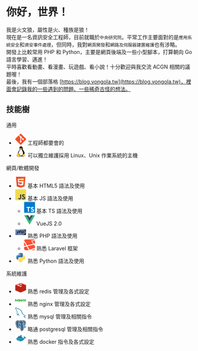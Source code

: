 # 你好，世界！
我是火文狼，屬性是火、種族是狼！  
現在是一名資訊安全工程師，目前就職於`中央研究院`。平常工作主要面對的是`應用系統安全`和`資安事件處理`，但同時，我對`網頁開發`和`網路及伺服器建置維護`也有涉略。  
開發上比較常用 PHP 和 Python，主要是網頁後端及一些小型腳本，打算朝向 Go 語言學習、邁進！  
平時喜歡看動畫、看漫畫、玩遊戲、看小說！十分歡迎與我交流 ACGN 相關的議題喔！  
最後，我有一個部落格 [https://blog.vongola.tw](https://blog.vongola.tw)，裡面會記錄我的一些遇到的問題、一些稀奇古怪的想法。  


## 技能樹
通用
- <img src="https://github.com/devicons/devicon/blob/master/icons/git/git-original.svg?raw=true" alt="git" width="30" height="30"/> 工程師都要會的
- <img src="https://github.com/devicons/devicon/blob/master/icons/linux/linux-original.svg?raw=true" alt="linux" width="30" height="30"/> 可以獨立維護採用 Linux、Unix 作業系統的主機

網頁/軟體開發
- <img src="https://github.com/devicons/devicon/blob/master/icons/html5/html5-original.svg?raw=true" alt="html5" width="30" height="30"/> 基本 HTML5 語法及使用
- <img src="https://github.com/devicons/devicon/blob/master/icons/javascript/javascript-original.svg?raw=true" alt="javascript" width="30" height="30"/> 基本 JS 語法及使用
  - <img src="https://github.com/devicons/devicon/blob/master/icons/typescript/typescript-original.svg?raw=true" alt="typescript" width="30" height="30"/> 基本 TS 語法及使用
  - <img src="https://github.com/devicons/devicon/blob/master/icons/vuejs/vuejs-original.svg?raw=true" alt="vuejs" width="30" height="30"/> VueJS 2.0
- <img src="https://github.com/devicons/devicon/blob/master/icons/php/php-original.svg?raw=true" alt="php" width="30" height="30"/> 熟悉 PHP 語法及使用
  - <img src="https://github.com/devicons/devicon/blob/master/icons/laravel/laravel-plain.svg?raw=true" alt="laravel" width="30" height="30"/> 熟悉 Laravel 框架
- <img src="https://github.com/devicons/devicon/blob/master/icons/python/python-original.svg?raw=true" alt="python" width="30" height="30"/> 熟悉 Python 語法及使用

系統維護
- <img src="https://github.com/devicons/devicon/blob/master/icons/redis/redis-original.svg?raw=true" alt="redis" width="30" height="30"/> 熟悉 redis 管理及各式設定
- <img src="https://github.com/devicons/devicon/blob/master/icons/nginx/nginx-original.svg?raw=true" alt="nginx" width="30" height="30"/> 熟悉 nginx 管理及各式設定
- <img src="https://github.com/devicons/devicon/blob/master/icons/mysql/mysql-original.svg?raw=true" alt="mysql" width="30" height="30"/> 熟悉 mysql 管理及相關指令
- <img src="https://github.com/devicons/devicon/blob/master/icons/postgresql/postgresql-original.svg?raw=true" alt="postgresql" width="30" height="30" /> 略通 postgresql 管理及相關指令
- <img src="https://github.com/devicons/devicon/blob/master/icons/docker/docker-original.svg?raw=true" alt="docker" width="30" height="30" /> 熟悉 docker 指令及各式設定
